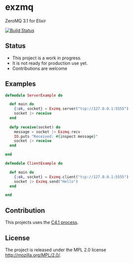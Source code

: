# exzmq

ZeroMQ 3.1 for Elixir

[![Build Status](https://travis-ci.org/zeromq/exzmq.svg?branch=master)](https://travis-ci.org/zeromq/exzmq)

## Status

* This project is a work in progress.
* It is not ready for production use yet.
* Contributions are welcome

## Examples

```elixir
defmodule ServerExample do

  def main do
    {:ok, socket} = Exzmq.server("tcp://127.0.0.1:5555")
    socket |> receive
  end
  
  defp receive(socket) do
    message = socket |> Exzmq.recv
    IO.puts "Received: #{inspect message}"
    socket |> receive
  end

end

defmodule ClientExample do

  def main do
    {:ok, socket} = Exzmq.client("tcp://127.0.0.1:5555")
    socket |> Exzmq.send("Hello")
  end

end	
```

## Contribution

This projects uses the [C4.1 process](http://rfc.zeromq.org/spec:22).

## License

The project is released under the MPL 2.0 license
http://mozilla.org/MPL/2.0/.
